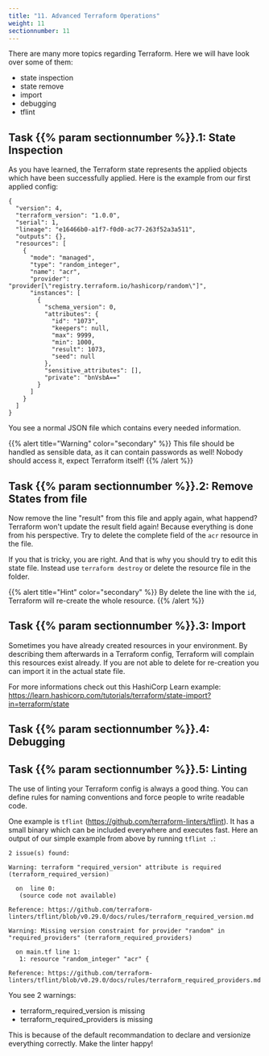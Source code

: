 ```yaml
---
title: "11. Advanced Terraform Operations"
weight: 11
sectionnumber: 11
---
```


There are many more topics regarding Terraform. Here we will have look over some of them:

* state inspection
* state remove
* import
* debugging
* tflint


## Task {{% param sectionnumber %}}.1: State Inspection

As you have learned, the Terraform state represents the applied objects which have been successfully applied. Here is the example from our first applied config:

```
{
  "version": 4,
  "terraform_version": "1.0.0",
  "serial": 1,
  "lineage": "e16466b0-a1f7-f0d0-ac77-263f52a3a511",
  "outputs": {},
  "resources": [
    {
      "mode": "managed",
      "type": "random_integer",
      "name": "acr",
      "provider": "provider[\"registry.terraform.io/hashicorp/random\"]",
      "instances": [
        {
          "schema_version": 0,
          "attributes": {
            "id": "1073",
            "keepers": null,
            "max": 9999,
            "min": 1000,
            "result": 1073,
            "seed": null
          },
          "sensitive_attributes": [],
          "private": "bnVsbA=="
        }
      ]
    }
  ]
}
```

You see a normal JSON file which contains every needed information.

{{% alert title="Warning" color="secondary" %}}
This file should be handled as sensible data, as it can contain passwords as well! Nobody should access it, expect Terraform itself!
{{% /alert %}}


## Task {{% param sectionnumber %}}.2: Remove States from file

Now remove the line "result" from this file and apply again, what happend? Terraform won't update the result field again! Because everything is done from his perspective. Try to delete the complete field of the `acr` resource in the file.

If you that is tricky, you are right. And that is why you should try to edit this state file. Instead use `terraform destroy` or delete the resource file in the folder.

{{% alert title="Hint" color="secondary" %}}
By delete the line with the `id`, Terraform will re-create the whole resource.
{{% /alert %}}


## Task {{% param sectionnumber %}}.3: Import

Sometimes you have already created resources in your environment. By describing them afterwards in a Terraform config, Terraform will complain this resources exist already. If you are not able to delete for re-creation you can import it in the actual state file.

For more informations check out this HashiCorp Learn example: https://learn.hashicorp.com/tutorials/terraform/state-import?in=terraform/state


## Task {{% param sectionnumber %}}.4: Debugging


## Task {{% param sectionnumber %}}.5: Linting

The use of linting your Terraform config is always a good thing. You can define rules for naming conventions and force people to write readable code.

One example is `tflint` (https://github.com/terraform-linters/tflint). It has a small binary which can be included everywhere and executes fast. Here an output of our simple example from above by running `tflint .`:

```
2 issue(s) found:

Warning: terraform "required_version" attribute is required (terraform_required_version)

  on  line 0:
   (source code not available)

Reference: https://github.com/terraform-linters/tflint/blob/v0.29.0/docs/rules/terraform_required_version.md

Warning: Missing version constraint for provider "random" in "required_providers" (terraform_required_providers)

  on main.tf line 1:
   1: resource "random_integer" "acr" {

Reference: https://github.com/terraform-linters/tflint/blob/v0.29.0/docs/rules/terraform_required_providers.md
```

You see 2 warnings:

* terraform_required_version is missing
* terraform_required_providers is missing

This is because of the default recommandation to declare and versionize everything correctly. Make the linter happy!

